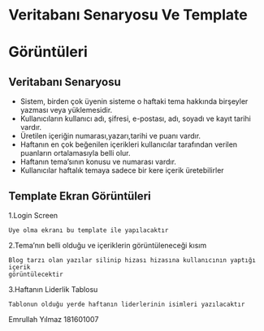 # Veritabanı Senaryosu Ve Template

# Görüntüleri

## Veritabanı Senaryosu

- Sistem, birden çok üyenin sisteme o haftaki tema hakkında birşeyler
    yazması veya yüklemesidir.
- Kullanıcıların kullanıcı adı, şifresi, e-postası, adı, soyadı ve kayıt tarihi
    vardır.
- Üretilen içeriğin numarası,yazarı,tarihi ve puanı vardır.
- Haftanın en çok beğenilen içerikleri kullanıcılar tarafından verilen
    puanların ortalamasıyla belli olur.
- Haftanın tema’sının konusu ve numarası vardır.
- Kullanıcılar haftalık temaya sadece bir kere içerik üretebilirler


## Template Ekran Görüntüleri

1.Login Screen

```
Üye olma ekranı bu template ile yapılacaktır
```
2.Tema’nın belli olduğu ve içeriklerin görüntüleneceği kısım

```
Blog tarzı olan yazılar silinip hizası hizasına kullanıcının yaptığı içerik
görüntülecektir
```

3.Haftanın Liderlik Tablosu

```
Tablonun olduğu yerde haftanın liderlerinin isimleri yazılacaktır
```
Emrullah Yılmaz 181601007



